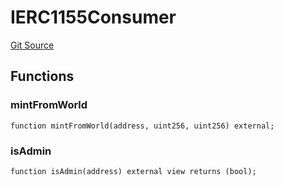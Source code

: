 # IERC1155Consumer
[Git Source](https://github.com-treasure/TreasureProject/spellcaster-facets/blob/e61aea147da628641c6f090a95c62cf081f729f5/src/interfaces/IERC1155Consumer.sol)


## Functions
### mintFromWorld


```solidity
function mintFromWorld(address, uint256, uint256) external;
```

### isAdmin


```solidity
function isAdmin(address) external view returns (bool);
```

